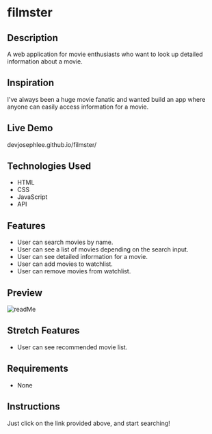 # filmster

## Description
A web application for movie enthusiasts who want to look up detailed information about a movie.

## Inspiration
I've always been a huge movie fanatic and wanted build an app where anyone can easily access information for a movie. 

## Live Demo
devjosephlee.github.io/filmster/

## Technologies Used
- HTML
- CSS
- JavaScript
- API

## Features
- User can search movies by name.
- User can see a list of movies depending on the search input.
- User can see detailed information for a movie.
- User can add movies to watchlist.
- User can remove movies from watchlist.

## Preview
![readMe](https://user-images.githubusercontent.com/68756038/149434763-b45aa74c-311f-430b-a747-ed8acfd95eb1.gif)


## Stretch Features
- User can see recommended movie list.

## Requirements
- None

## Instructions
Just click on the link provided above, and start searching!
